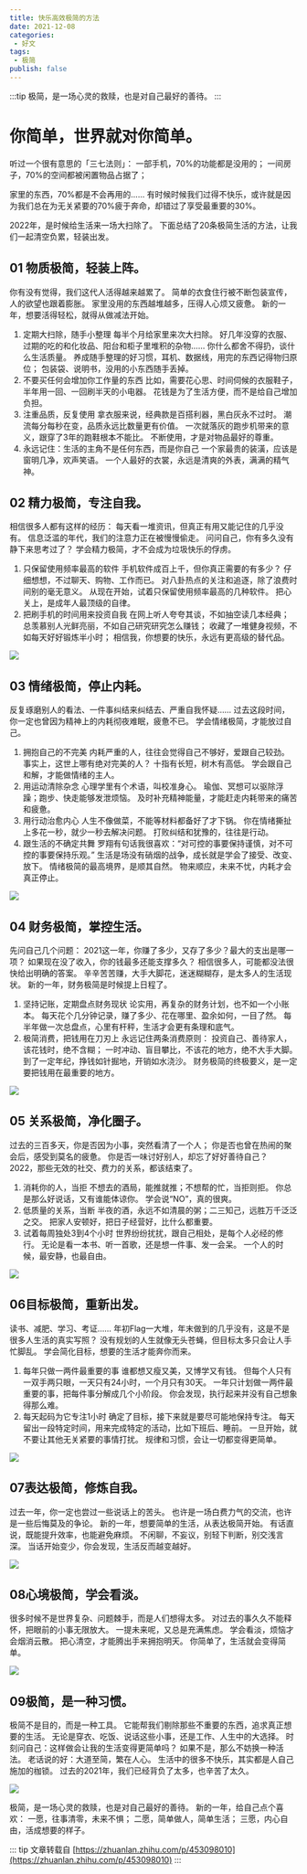 ```yaml
---
title: 快乐高效极简的方法
date: 2021-12-08
categories:
 - 好文
tags:
 - 极简
publish: false
---
```

:::tip
极简，是一场心灵的救赎，也是对自己最好的善待。
:::
<!-- more -->
# 你简单，世界就对你简单。
听过一个很有意思的「三七法则」：
一部手机，70%的功能都是没用的；
一间房子，70%的空间都被闲置物品占据了；

家里的东西，70%都是不会再用的......
有时候时候我们过得不快乐，或许就是因为我们总在为无关紧要的70%疲于奔命，却错过了享受最重要的30%。

2022年，是时候给生活来一场大扫除了。
下面总结了20条极简生活的方法，让我们一起清空负累，轻装出发。

## 01 物质极简，轻装上阵。


你有没有觉得，我们这代人活得越来越累了。
简单的衣食住行被不断包装宣传，人的欲望也跟着膨胀。
家里没用的东西越堆越多，压得人心烦又疲惫。
新的一年，想要活得轻松，就得从做减法开始。
1. 定期大扫除，随手小整理
每半个月给家里来次大扫除。
好几年没穿的衣服、过期的吃的和化妆品、阳台和柜子里堆积的杂物……
你什么都舍不得扔，谈什么生活质量。
养成随手整理的好习惯，耳机、数据线，用完的东西记得物归原位；
包装袋、说明书，没用的小东西随手丢掉。
2. 不要买任何会增加你工作量的东西
比如，需要花心思、时间伺候的衣服鞋子，半年用一回、一回刷半天的小电器。
花钱是为了生活方便，而不是给自己增加负担。
3. 注重品质，反复使用
拿衣服来说，经典款是百搭利器，黑白灰永不过时。
潮流每分每秒在变，品质永远比数量更有价值。
一次就落灰的跑步机带来的意义，跟穿了3年的跑鞋根本不能比。
不断使用，才是对物品最好的尊重。
4. 永远记住：生活的主角不是任何东西，而是你自己
一个家最贵的装潢，应该是窗明几净，欢声笑语。
一个人最好的衣裳，永远是清爽的外表，满满的精气神。


## 02 精力极简，专注自我。


相信很多人都有这样的经历：
每天看一堆资讯，但真正有用又能记住的几乎没有。
信息泛滥的年代，我们的注意力正在被慢慢偷走。
问问自己，你有多久没有静下来思考过了？
学会精力极简，才不会成为垃圾快乐的俘虏。
1. 只保留使用频率最高的软件
手机软件成百上千，但你真正需要的有多少？
仔细想想，不过聊天、购物、工作而已。
对八卦热点的关注和追逐，除了浪费时间别的毫无意义。
从现在开始，试着只保留使用频率最高的几种软件。
把心关上，是成年人最顶级的自律。
2. 把刷手机的时间用来投资自我
在网上听人夸夸其谈，不如抽空读几本经典；
总羡慕别人光鲜亮丽，不如自己研究研究怎么赚钱；
收藏了一堆健身视频，不如每天好好锻炼半小时；
相信我，你想要的快乐，永远有更高级的替代品。

![](https://blog.jdqiong.cn/202203041424445.png)

## 03 情绪极简，停止内耗。


反复琢磨别人的看法、一件事纠结来纠结去、严重自我怀疑……
过去这段时间，你一定也曾因为精神上的内耗彻夜难眠，疲惫不已。
学会情绪极简，才能放过自己。
1. 拥抱自己的不完美
内耗严重的人，往往会觉得自己不够好，爱跟自己较劲。
事实上，这世上哪有绝对完美的人？
十指有长短，树木有高低。
学会跟自己和解，才能做情绪的主人。
2. 用运动清除杂念
心理学里有个术语，叫校准身心。
瑜伽、冥想可以驱除浮躁；跑步、快走能够发泄烦恼。
及时补充精神能量，才能赶走内耗带来的痛苦和疲惫。
3. 用行动治愈内心
人生不像做菜，不能等材料都备好了才下锅。
你在情绪撕扯上多花一秒，就少一秒去解决问题。
打败纠结和犹豫的，往往是行动。
4. 跟生活的不确定共舞
罗翔有句话我很喜欢：“对可控的事要保持谨慎，对不可控的事要保持乐观。”
生活是场没有硝烟的战争，成长就是学会了接受、改变、放下。
情绪极简的最高境界，是顺其自然。
物来顺应，未来不忧，内耗才会真正停止。

![](https://blog.jdqiong.cn/202203041425798.png)

## 04 财务极简，掌控生活。


先问自己几个问题：
2021这一年，你赚了多少，又存了多少？最大的支出是哪一项？
如果现在没了收入，你的钱最多还能支撑多久？
相信很多人，可能都没法很快给出明确的答案。
辛辛苦苦赚，大手大脚花，迷迷糊糊存，是太多人的生活现状。
新的一年，财务极简是时候提上日程了。
1. 坚持记账，定期盘点财务现状
论实用，再复杂的财务计划，也不如一个小账本。
每天花个几分钟记录，赚了多少、花在哪里、盈余如何，一目了然。
每半年做一次总盘点，心里有杆秤，生活才会更有条理和底气。
2. 极简消费，把钱用在刀刃上
永远记住两条消费原则：
投资自己、善待家人，该花钱时，绝不含糊；
一时冲动、盲目攀比，不该花的地方，绝不大手大脚。
到了一定年纪，挣钱如针掘地，开销如水浇沙。
财务极简的终极要义，是一定要把钱用在最重要的地方。

![](https://blog.jdqiong.cn/202203041425673.png)
## 05 关系极简，净化圈子。


过去的三百多天，你是否因为小事，突然看清了一个人；
你是否也曾在热闹的聚会后，感受到莫名的疲惫。
你是否一味讨好别人，却忘了好好善待自己？
2022，那些无效的社交、费力的关系，都该结束了。
1. 消耗你的人，当拒
不想去的酒局，能推就推；不想帮的忙，当拒则拒。
你总是那么好说话，又有谁能体谅你。
学会说“NO”，真的很爽。
2. 低质量的关系，当断
半夜的酒，永远不如清晨的粥；二三知己，远胜万千泛泛之交。
把家人安顿好，把日子经营好，比什么都重要。
3. 试着每周独处3到4个小时
世界纷纷扰扰，跟自己相处，是每个人必经的修行。
无论是看一本书、听一首歌，还是想一件事、发一会呆。
一个人的时候，最安静，也最自由。

![](https://blog.jdqiong.cn/202203041425493.png)

## 06目标极简，重新出发。


读书、减肥、学习、考证……
年初Flag一大堆，年末做到的几乎没有，这是不是很多人生活的真实写照？
没有规划的人生就像无头苍蝇，但目标太多只会让人手忙脚乱。
学会简化目标，想要的生活才能奔你而来。
1. 每年只做一两件最重要的事
谁都想又瘦又美，又博学又有钱。
但每个人只有一双手两只眼，一天只有24小时，一个月只有30天。
一年只计划做一两件最重要的事，把每件事分解成几个小阶段。
你会发现，执行起来并没有自己想象得那么难。
2. 每天起码为它专注1小时
确定了目标，接下来就是要尽可能地保持专注。
每天留出一段特定时间，用来完成特定的活动，比如下班后、睡前。
一旦开始，就不要让其他无关紧要的事情打扰。
规律和习惯，会让一切都变得更简单。

![](https://blog.jdqiong.cn/202203041425858.png)

## 07表达极简，修炼自我。


过去一年，你一定也尝过一些说话上的苦头。
也许是一场白费力气的交流，也许是一些后悔莫及的争论。
新的一年，想要简单的生活，从表达极简开始。
有话直说，既能提升效率，也能避免麻烦。
不闲聊，不妄议，别轻下判断，别交浅言深。
当话开始变少，你会发现，生活反而越变越好。

![](https://blog.jdqiong.cn/202203041425819.png)
## 08心境极简，学会看淡。


很多时候不是世界复杂、问题棘手，而是人们想得太多。
对过去的事久久不能释怀，把眼前的小事无限放大。
一提未来呢，又总是充满焦虑。
学会看淡，烦恼才会烟消云散。
把心清空，才能腾出手来拥抱明天。
你简单了，生活就会变得简单。

![](https://blog.jdqiong.cn/202203041426776.png)
## 09极简，是一种习惯。


极简不是目的，而是一种工具。
它能帮我们剔除那些不重要的东西，追求真正想要的生活。
无论是穿衣、吃饭、说话这些小事，还是工作、人生中的大选择。
时刻问自己：这样做会让我的生活变得更简单吗？
如果不是，那么不妨换一种活法。
老话说的好：大道至简，繁在人心。
生活中的很多不快乐，其实都是人自己施加的枷锁。
过去的2021年，我们已经背负了太多，也辛苦了太久。

![](https://blog.jdqiong.cn/202203041426369.png)


极简，是一场心灵的救赎，也是对自己最好的善待。
新的一年，给自己点个喜欢：
一愿，往事清零，未来不惧；
二愿，简单做人，简单生活；
三愿，内心自由，活成想要的样子。

::: tip
文章转载自 [https://zhuanlan.zhihu.com/p/453098010](https://zhuanlan.zhihu.com/p/453098010)
:::